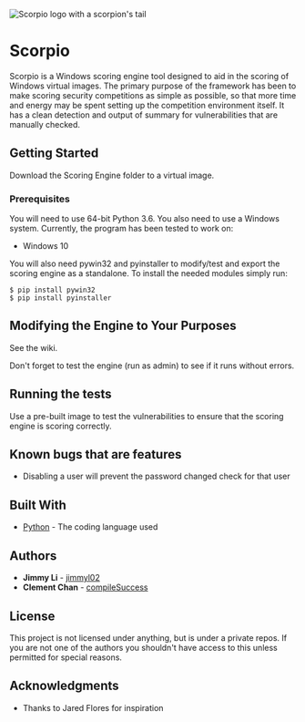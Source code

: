 ![Scorpio logo with a scorpion's tail](https://raw.githubusercontent.com/compileSuccess/Scorpio/master/scorpio.png?token=AfdmIr9eAiQF68iiEPRZChPt-YQnrcKrks5bkhlvwA%3D%3D)

# Scorpio

Scorpio is a Windows scoring engine tool designed to aid in the scoring of Windows virtual images. The primary purpose of the framework has been to make scoring security competitions as simple as possible, so that more time and energy may be spent setting up the competition environment itself. It has a clean detection and output of summary for vulnerabilities that are manually checked.

## Getting Started

Download the Scoring Engine folder to a virtual image.

### Prerequisites

You will need to use 64-bit Python 3.6. You also need to use a Windows system. Currently, the program has been tested to work on:

* Windows 10

You will also need pywin32 and pyinstaller to modify/test and export the scoring engine as a standalone.
To install the needed modules simply run:

```
$ pip install pywin32
$ pip install pyinstaller
```

## Modifying the Engine to Your Purposes

See the wiki.

Don't forget to test the engine (run as admin) to see if it runs without errors.

## Running the tests

Use a pre-built image to test the vulnerabilities to ensure that the scoring engine is scoring correctly.

## Known bugs that are features

* Disabling a user will prevent the password changed check for that user

## Built With

* [Python](https://www.python.org/) - The coding language used

## Authors

* **Jimmy Li** - [jimmyl02](https://github.com/jimmyl02)
* **Clement Chan** - [compileSuccess](https://github.com/compileSuccess)

## License

This project is not licensed under anything, but is under a private repos. If you are not one of the authors you shouldn't have access to this unless permitted for special reasons.

## Acknowledgments

* Thanks to Jared Flores for inspiration
